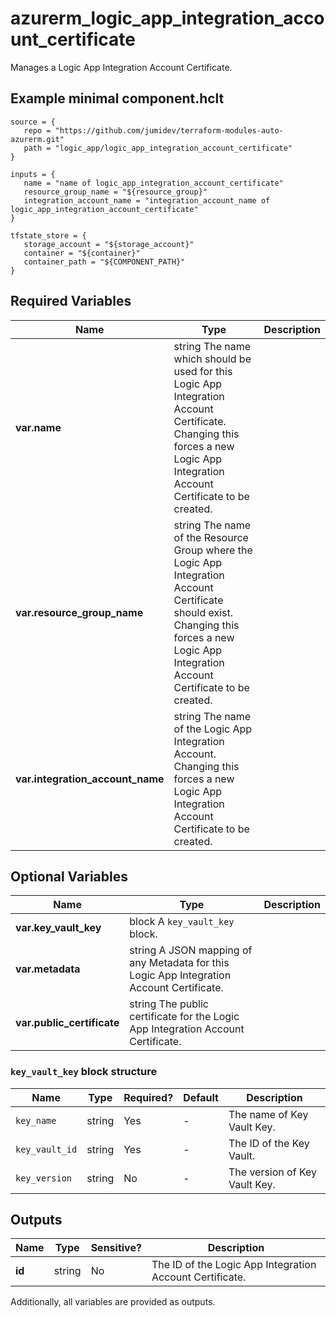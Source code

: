 # azurerm_logic_app_integration_account_certificate

Manages a Logic App Integration Account Certificate.

## Example minimal component.hclt

```hcl
source = {
   repo = "https://github.com/jumidev/terraform-modules-auto-azurerm.git" 
   path = "logic_app/logic_app_integration_account_certificate" 
}

inputs = {
   name = "name of logic_app_integration_account_certificate" 
   resource_group_name = "${resource_group}" 
   integration_account_name = "integration_account_name of logic_app_integration_account_certificate" 
}

tfstate_store = {
   storage_account = "${storage_account}" 
   container = "${container}" 
   container_path = "${COMPONENT_PATH}" 
}

```

## Required Variables

| Name | Type |  Description |
| ---- | --------- |  ----------- |
| **var.name** | string  The name which should be used for this Logic App Integration Account Certificate. Changing this forces a new Logic App Integration Account Certificate to be created. | 
| **var.resource_group_name** | string  The name of the Resource Group where the Logic App Integration Account Certificate should exist. Changing this forces a new Logic App Integration Account Certificate to be created. | 
| **var.integration_account_name** | string  The name of the Logic App Integration Account. Changing this forces a new Logic App Integration Account Certificate to be created. | 

## Optional Variables

| Name | Type |  Description |
| ---- | --------- |  ----------- |
| **var.key_vault_key** | block  A `key_vault_key` block. | 
| **var.metadata** | string  A JSON mapping of any Metadata for this Logic App Integration Account Certificate. | 
| **var.public_certificate** | string  The public certificate for the Logic App Integration Account Certificate. | 

### `key_vault_key` block structure

| Name | Type | Required? | Default | Description |
| ---- | ---- | --------- | ------- | ----------- |
| `key_name` | string | Yes | - | The name of Key Vault Key. |
| `key_vault_id` | string | Yes | - | The ID of the Key Vault. |
| `key_version` | string | No | - | The version of Key Vault Key. |



## Outputs

| Name | Type | Sensitive? | Description |
| ---- | ---- | --------- | --------- |
| **id** | string | No  | The ID of the Logic App Integration Account Certificate. | 

Additionally, all variables are provided as outputs.
